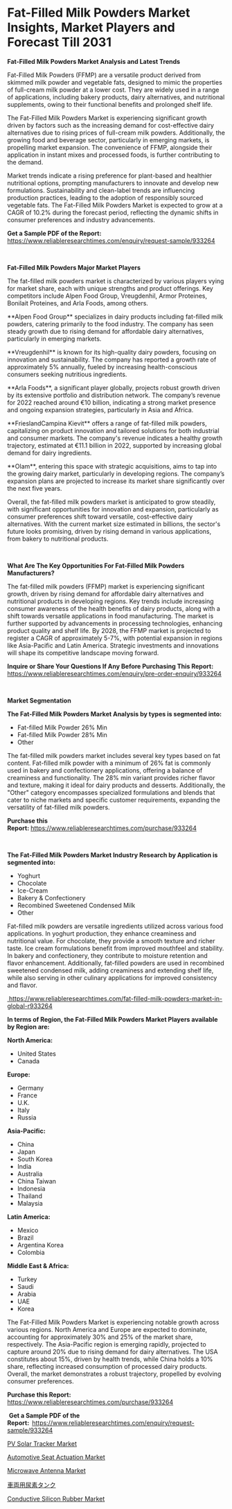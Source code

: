 <p><h1>Fat-Filled Milk Powders Market Insights, Market Players and Forecast Till 2031</h1></p><p><strong>Fat-Filled Milk Powders Market Analysis and Latest Trends</strong></p>
<p><p>Fat-Filled Milk Powders (FFMP) are a versatile product derived from skimmed milk powder and vegetable fats, designed to mimic the properties of full-cream milk powder at a lower cost. They are widely used in a range of applications, including bakery products, dairy alternatives, and nutritional supplements, owing to their functional benefits and prolonged shelf life.</p><p>The Fat-Filled Milk Powders Market is experiencing significant growth driven by factors such as the increasing demand for cost-effective dairy alternatives due to rising prices of full-cream milk powders. Additionally, the growing food and beverage sector, particularly in emerging markets, is propelling market expansion. The convenience of FFMP, alongside their application in instant mixes and processed foods, is further contributing to the demand.</p><p>Market trends indicate a rising preference for plant-based and healthier nutritional options, prompting manufacturers to innovate and develop new formulations. Sustainability and clean-label trends are influencing production practices, leading to the adoption of responsibly sourced vegetable fats. The Fat-Filled Milk Powders Market is expected to grow at a CAGR of 10.2% during the forecast period, reflecting the dynamic shifts in consumer preferences and industry advancements.</p></p>
<p><strong>Get a Sample PDF of the Report:&nbsp;</strong> <a href="https://www.reliableresearchtimes.com/enquiry/request-sample/933264">https://www.reliableresearchtimes.com/enquiry/request-sample/933264</a></p>
<p>&nbsp;</p>
<p><strong>Fat-Filled Milk Powders Major Market Players</strong></p>
<p><p>The fat-filled milk powders market is characterized by various players vying for market share, each with unique strengths and product offerings. Key competitors include Alpen Food Group, Vreugdenhil, Armor Proteines, Bonilait Proteines, and Arla Foods, among others. </p><p>**Alpen Food Group** specializes in dairy products including fat-filled milk powders, catering primarily to the food industry. The company has seen steady growth due to rising demand for affordable dairy alternatives, particularly in emerging markets.</p><p>**Vreugdenhil** is known for its high-quality dairy powders, focusing on innovation and sustainability. The company has reported a growth rate of approximately 5% annually, fueled by increasing health-conscious consumers seeking nutritious ingredients.</p><p>**Arla Foods**, a significant player globally, projects robust growth driven by its extensive portfolio and distribution network. The company’s revenue for 2022 reached around €10 billion, indicating a strong market presence and ongoing expansion strategies, particularly in Asia and Africa.</p><p>**FrieslandCampina Kievit** offers a range of fat-filled milk powders, capitalizing on product innovation and tailored solutions for both industrial and consumer markets. The company's revenue indicates a healthy growth trajectory, estimated at €11.1 billion in 2022, supported by increasing global demand for dairy ingredients.</p><p>**Olam**, entering this space with strategic acquisitions, aims to tap into the growing dairy market, particularly in developing regions. The company’s expansion plans are projected to increase its market share significantly over the next five years.</p><p>Overall, the fat-filled milk powders market is anticipated to grow steadily, with significant opportunities for innovation and expansion, particularly as consumer preferences shift toward versatile, cost-effective dairy alternatives. With the current market size estimated in billions, the sector's future looks promising, driven by rising demand in various applications, from bakery to nutritional products.</p></p>
<p>&nbsp;</p>
<p><strong>What Are The Key Opportunities For Fat-Filled Milk Powders Manufacturers?</strong></p>
<p><p>The fat-filled milk powders (FFMP) market is experiencing significant growth, driven by rising demand for affordable dairy alternatives and nutritional products in developing regions. Key trends include increasing consumer awareness of the health benefits of dairy products, along with a shift towards versatile applications in food manufacturing. The market is further supported by advancements in processing technologies, enhancing product quality and shelf life. By 2028, the FFMP market is projected to register a CAGR of approximately 5-7%, with potential expansion in regions like Asia-Pacific and Latin America. Strategic investments and innovations will shape its competitive landscape moving forward.</p></p>
<p><strong>Inquire or Share Your Questions If Any Before Purchasing This Report:</strong> <a href="https://www.reliableresearchtimes.com/enquiry/pre-order-enquiry/933264">https://www.reliableresearchtimes.com/enquiry/pre-order-enquiry/933264</a></p>
<p>&nbsp;</p>
<p><strong>Market Segmentation</strong></p>
<p><strong>The Fat-Filled Milk Powders Market Analysis by types is segmented into:</strong></p>
<p><ul><li>Fat-filled Milk Powder 26% Min</li><li>Fat-filled Milk Powder 28% Min</li><li>Other</li></ul></p>
<p><p>The fat-filled milk powders market includes several key types based on fat content. Fat-filled milk powder with a minimum of 26% fat is commonly used in bakery and confectionery applications, offering a balance of creaminess and functionality. The 28% min variant provides richer flavor and texture, making it ideal for dairy products and desserts. Additionally, the "Other" category encompasses specialized formulations and blends that cater to niche markets and specific customer requirements, expanding the versatility of fat-filled milk powders.</p></p>
<p><strong>Purchase this Report:&nbsp;</strong><a href="https://www.reliableresearchtimes.com/purchase/933264">https://www.reliableresearchtimes.com/purchase/933264</a></p>
<p>&nbsp;</p>
<p><strong>The Fat-Filled Milk Powders Market Industry Research by Application is segmented into:</strong></p>
<p><ul><li>Yoghurt</li><li>Chocolate</li><li>Ice-Cream</li><li>Bakery & Confectionery</li><li>Recombined Sweetened Condensed Milk</li><li>Other</li></ul></p>
<p><p>Fat-filled milk powders are versatile ingredients utilized across various food applications. In yoghurt production, they enhance creaminess and nutritional value. For chocolate, they provide a smooth texture and richer taste. Ice cream formulations benefit from improved mouthfeel and stability. In bakery and confectionery, they contribute to moisture retention and flavor enhancement. Additionally, fat-filled powders are used in recombined sweetened condensed milk, adding creaminess and extending shelf life, while also serving in other culinary applications for improved consistency and flavor.</p></p>
<p><a href="https://www.reliableresearchtimes.com/fat-filled-milk-powders-market-in-global-r933264">&nbsp;https://www.reliableresearchtimes.com/fat-filled-milk-powders-market-in-global-r933264</a></p>
<p><strong>In terms of Region, the Fat-Filled Milk Powders Market Players available by Region are:</strong></p>
<p>
    <p> <strong> North America: </strong>
        <ul>
            <li>United States</li>
            <li>Canada</li>
        </ul>
        </p> 
    <p> <strong> Europe: </strong>
        <ul>
            <li>Germany</li>
            <li>France</li>
            <li>U.K.</li>
            <li>Italy</li>
            <li>Russia</li>
        </ul>
        </p> 
    <p> <strong> Asia-Pacific: </strong>
        <ul>
            <li>China</li>
            <li>Japan</li>
            <li>South Korea</li>
            <li>India</li>
            <li>Australia</li>
            <li>China Taiwan</li>
            <li>Indonesia</li>
            <li>Thailand</li>
            <li>Malaysia</li>
        </ul>
        </p> 
    <p> <strong> Latin America: </strong>
        <ul>
            <li>Mexico</li>
            <li>Brazil</li>
            <li>Argentina Korea</li>
            <li>Colombia</li>
        </ul>
        </p> 
    <p> <strong> Middle East & Africa: </strong>
        <ul>
            <li>Turkey</li>
            <li>Saudi</li>
            <li>Arabia</li>
            <li>UAE</li>
            <li>Korea</li>
        </ul>
    </p>
    </p>
<p><p>The Fat-Filled Milk Powders Market is experiencing notable growth across various regions. North America and Europe are expected to dominate, accounting for approximately 30% and 25% of the market share, respectively. The Asia-Pacific region is emerging rapidly, projected to capture around 20% due to rising demand for dairy alternatives. The USA constitutes about 15%, driven by health trends, while China holds a 10% share, reflecting increased consumption of processed dairy products. Overall, the market demonstrates a robust trajectory, propelled by evolving consumer preferences.</p></p>
<p><strong>Purchase this Report: </strong><a href="https://www.reliableresearchtimes.com/purchase/933264">https://www.reliableresearchtimes.com/purchase/933264</a></p>
<p>&nbsp;<strong>Get a Sample PDF of the Report:&nbsp;&nbsp;</strong><a href="https://www.reliableresearchtimes.com/enquiry/request-sample/933264">https://www.reliableresearchtimes.com/enquiry/request-sample/933264</a></p>
<p><strong></strong></p>
<p><p><a href="https://www.linkedin.com/pulse/global-pv-solar-tracker-market-trends-insights-growth-opportunities-bvgde?trackingId=ffpy46yeToSQtskokce2Xg%3D%3D">PV Solar Tracker Market</a></p><p><a href="https://issuu.com/reportprime-2/docs/automotive-seat-actuation-market-si_085b45f5f532de">Automotive Seat Actuation Market</a></p><p><a href="https://medium.com/@joe.tucker3457/this-report-aims-to-provide-a-comprehensive-presentation-of-the-global-market-for-microwave-afdfd2e2d421?postPublishedType=initial">Microwave Antenna Market</a></p><p><a href="https://medium.com/@chellamarie1962/vehicle-urea-tank-market-%E3%81%AE%E3%82%B0%E3%83%AD%E3%83%BC%E3%83%90%E3%83%AB%E5%B8%82%E5%A0%B4%E6%A6%82%E8%A6%81%E3%81%AF-%E4%B8%96%E7%95%8C%E3%81%8A%E3%82%88%E3%81%B3%E4%B8%BB%E8%A6%81%E5%B8%82%E5%A0%B4%E3%81%AB%E3%81%8A%E3%81%91%E3%82%8B%E6%A5%AD%E7%95%8C%E3%81%AB%E5%BD%B1%E9%9F%BF%E3%82%92%E4%B8%8E%E3%81%88%E3%82%8B%E4%B8%BB%E8%A6%81%E3%81%AA%E3%83%88%E3%83%AC%E3%83%B3%E3%83%89%E3%81%AB%E3%81%A4%E3%81%84%E3%81%A6-%E7%8B%AC%E8%87%AA%E3%81%AE%E8%A6%96%E7%82%B9%E3%82%92%E6%8F%90%E4%BE%9B%E3%81%97%E3%81%BE%E3%81%99-f28b1d8458b6?postPublishedType=initial">車両用尿素タンク</a></p><p><a href="https://www.linkedin.com/pulse/future-trends-global-conductive-silicon-rubber-market-insights-9bcqe?trackingId=zM9wTpGJQNeRiL2BkvSkLw%3D%3D">Conductive Silicon Rubber Market</a></p></p>
